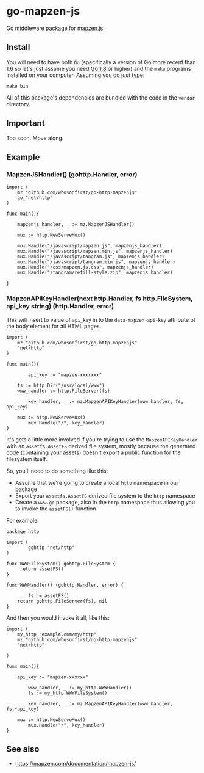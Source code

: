 # go-mapzen-js

Go middleware package for mapzen.js
 
## Install

You will need to have both `Go` (specifically a version of Go more recent than 1.6 so let's just assume you need [Go 1.8](https://golang.org/dl/) or higher) and the `make` programs installed on your computer. Assuming you do just type:

```
make bin
```

All of this package's dependencies are bundled with the code in the `vendor` directory.

## Important

Too soon. Move along.

## Example

### MapzenJSHandler() (gohttp.Handler, error)

```
import (
	mz "github.com/whosonfirst/go-http-mapzenjs"
	go_"net/http"
)

func main(){

	mapzenjs_handler, _ := mz.MapzenJSHandler()

	mux := http.NewServeMux()

	mux.Handle("/javascript/mapzen.js", mapzenjs_handler)
	mux.Handle("/javascript/mapzen.min.js", mapzenjs_handler)
	mux.Handle("/javascript/tangram.js", mapzenjs_handler)	
	mux.Handle("/javascript/tangram.min.js", mapzenjs_handler)
	mux.Handle("/css/mapzen.js.css", mapzenjs_handler)
	mux.Handle("/tangram/refill-style.zip", mapzenjs_handler)

}
```

### MapzenAPIKeyHandler(next http.Handler, fs http.FileSystem, api_key string) (http.Handler, error)

This will insert to value of `api_key` in to the `data-mapzen-api-key` attribute of the body element for all HTML pages.

```
import (
	mz "github.com/whosonfirst/go-http-mapzenjs"
	"net/http"
)

func main(){

     	api_key := "mapzen-xxxxxxx"
	
	fs := http.Dir("/usr/local/www")
	www_handler := http.FileServer(fs)
	
        key_handler, _ := mz.MapzenAPIKeyHandler(www_handler, fs, api_key)

	mux := http.NewServeMux()
        mux.Handle("/", key_handler)
}
```

It's gets a little more involved if you're trying to use the `MapzenAPIKeyHandler` with an `assetfs.AssetFS` derived file system, mostly because the generated code (containing your assets) doesn't export a public function for the filesystem itself.

So, you'll need to do something like this:

* Assume that we're going to create a local `http` namespace in our package
* Export your `assetfs.AssetFS` derived file system to the `http` namespace
* Create a `www.go` package, also in the `http` namespace thus allowing you to invoke the `assetFS()` function

For example:

```
package http

import (
        gohttp "net/http"
)

func WWWFileSystem() gohttp.FileSystem {
     return assetFS()
}

func WWWHandler() (gohttp.Handler, error) {

        fs := assetFS()
	return gohttp.FileServer(fs), nil
}
```

And then you would invoke it all, like this:

```
import (
	my_http "example.com/my/http"
	mz "github.com/whosonfirst/go-http-mapzenjs"
	"net/http"
	
)

func main(){

	api_key := "mapzen-xxxxxx"
	
        www_handler, _ := my_http.WWWHandler()
        fs := my_http.WWWFileSystem()

        key_handler, _ := mz.MapzenAPIKeyHandler(www_handler, fs,*api_key)

	mux := http.NewServeMux()
        mux.Handle("/", key_handler)
}
```	

## See also 

* https://mapzen.com/documentation/mapzen-js/
